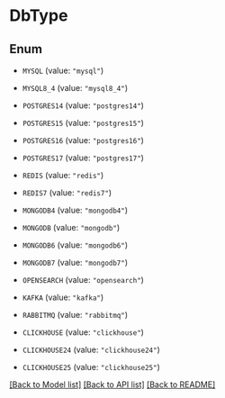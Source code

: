 # DbType

## Enum


* `MYSQL` (value: `"mysql"`)

* `MYSQL8_4` (value: `"mysql8_4"`)

* `POSTGRES14` (value: `"postgres14"`)

* `POSTGRES15` (value: `"postgres15"`)

* `POSTGRES16` (value: `"postgres16"`)

* `POSTGRES17` (value: `"postgres17"`)

* `REDIS` (value: `"redis"`)

* `REDIS7` (value: `"redis7"`)

* `MONGODB4` (value: `"mongodb4"`)

* `MONGODB` (value: `"mongodb"`)

* `MONGODB6` (value: `"mongodb6"`)

* `MONGODB7` (value: `"mongodb7"`)

* `OPENSEARCH` (value: `"opensearch"`)

* `KAFKA` (value: `"kafka"`)

* `RABBITMQ` (value: `"rabbitmq"`)

* `CLICKHOUSE` (value: `"clickhouse"`)

* `CLICKHOUSE24` (value: `"clickhouse24"`)

* `CLICKHOUSE25` (value: `"clickhouse25"`)


[[Back to Model list]](../README.md#documentation-for-models) [[Back to API list]](../README.md#documentation-for-api-endpoints) [[Back to README]](../README.md)



